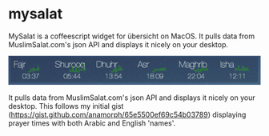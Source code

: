 # mysalat
MySalat is a coffeescript widget for übersicht on MacOS. It pulls data from MuslimSalat.com's json API and displays it nicely on your desktop.

![MySalat - Local Prayer times displayed on your Desktop](mysalat_screenshot.png)

It pulls data from MuslimSalat.com's json API and displays it nicely on your desktop. This follows my initial gist (https://gist.github.com/anamorph/65e5500ef69c54b03789) displaying prayer times with both Arabic and English 'names'.
